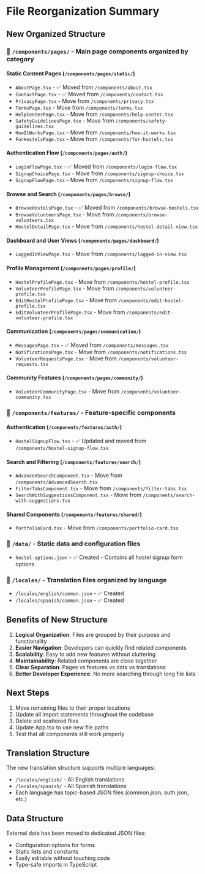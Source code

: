# File Reorganization Summary

## New Organized Structure

### 📁 `/components/pages/` - Main page components organized by category

#### Static Content Pages (`/components/pages/static/`)
- `AboutPage.tsx` - ✅ Moved from `/components/about.tsx`
- `ContactPage.tsx` - ✅ Moved from `/components/contact.tsx`
- `PrivacyPage.tsx` - Move from `/components/privacy.tsx`
- `TermsPage.tsx` - Move from `/components/terms.tsx`
- `HelpCenterPage.tsx` - Move from `/components/help-center.tsx`
- `SafetyGuidelinesPage.tsx` - Move from `/components/safety-guidelines.tsx`
- `HowItWorksPage.tsx` - Move from `/components/how-it-works.tsx`
- `ForHostelsPage.tsx` - Move from `/components/for-hostels.tsx`

#### Authentication Flow (`/components/pages/auth/`)
- `LoginFlowPage.tsx` - ✅ Moved from `/components/login-flow.tsx`
- `SignupChoicePage.tsx` - Move from `/components/signup-choice.tsx`
- `SignupFlowPage.tsx` - Move from `/components/signup-flow.tsx`

#### Browse and Search (`/components/pages/browse/`)
- `BrowseHostelsPage.tsx` - ✅ Moved from `/components/browse-hostels.tsx`
- `BrowseVolunteersPage.tsx` - Move from `/components/browse-volunteers.tsx`
- `HostelDetailPage.tsx` - Move from `/components/hostel-detail-view.tsx`

#### Dashboard and User Views (`/components/pages/dashboard/`)
- `LoggedInViewPage.tsx` - Move from `/components/logged-in-view.tsx`

#### Profile Management (`/components/pages/profile/`)
- `HostelProfilePage.tsx` - Move from `/components/hostel-profile.tsx`
- `VolunteerProfilePage.tsx` - Move from `/components/volunteer-profile.tsx`
- `EditHostelProfilePage.tsx` - Move from `/components/edit-hostel-profile.tsx`
- `EditVolunteerProfilePage.tsx` - Move from `/components/edit-volunteer-profile.tsx`

#### Communication (`/components/pages/communication/`)
- `MessagesPage.tsx` - ✅ Moved from `/components/messages.tsx`
- `NotificationsPage.tsx` - Move from `/components/notifications.tsx`
- `VolunteerRequestsPage.tsx` - Move from `/components/volunteer-requests.tsx`

#### Community Features (`/components/pages/community/`)
- `VolunteerCommunityPage.tsx` - Move from `/components/volunteer-community.tsx`

### 📁 `/components/features/` - Feature-specific components

#### Authentication (`/components/features/auth/`)
- `HostelSignupFlow.tsx` - ✅ Updated and moved from `/components/hostel-signup-flow.tsx`

#### Search and Filtering (`/components/features/search/`)
- `AdvancedSearchComponent.tsx` - Move from `/components/AdvancedSearch.tsx`
- `FilterTabsComponent.tsx` - Move from `/components/filter-tabs.tsx`
- `SearchWithSuggestionsComponent.tsx` - Move from `/components/search-with-suggestions.tsx`

#### Shared Components (`/components/features/shared/`)
- `PortfolioCard.tsx` - Move from `/components/portfolio-card.tsx`

### 📁 `/data/` - Static data and configuration files
- `hostel-options.json` - ✅ Created - Contains all hostel signup form options

### 📁 `/locales/` - Translation files organized by language
- `/locales/english/common.json` - ✅ Created
- `/locales/spanish/common.json` - ✅ Created

## Benefits of New Structure

1. **Logical Organization**: Files are grouped by their purpose and functionality
2. **Easier Navigation**: Developers can quickly find related components
3. **Scalability**: Easy to add new features without cluttering
4. **Maintainability**: Related components are close together
5. **Clear Separation**: Pages vs features vs data vs translations
6. **Better Developer Experience**: No more searching through long file lists

## Next Steps

1. Move remaining files to their proper locations
2. Update all import statements throughout the codebase
3. Delete old scattered files
4. Update App.tsx to use new file paths
5. Test that all components still work properly

## Translation Structure

The new translation structure supports multiple languages:
- `/locales/english/` - All English translations
- `/locales/spanish/` - All Spanish translations
- Each language has topic-based JSON files (common.json, auth.json, etc.)

## Data Structure

External data has been moved to dedicated JSON files:
- Configuration options for forms
- Static lists and constants
- Easily editable without touching code
- Type-safe imports in TypeScript